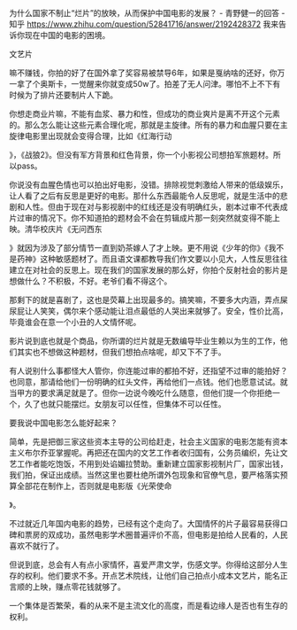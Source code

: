 为什么国家不制止“烂片”的放映，从而保护中国电影的发展？ - 青野健一的回答 - 知乎
https://www.zhihu.com/question/52841716/answer/2192428372
我来告诉你现在中国的电影的困境。

文艺片

嘛不赚钱，你拍的好了在国外拿了奖容易被禁导6年，如果是戛纳啥的还好，你万一拿了个奥斯卡，一觉醒来你就变成50w了。拍差了无人问津。哪怕不上不下有时候为了排片还要制片人下跪。

你想走商业片嘛，不能有血浆、暴力和性，但成功的商业爽片是离不开这个元素的。那么怎么能让这些元素合理化呢，那就是主旋律。所有的暴力和血腥只要在主旋律电影里出现就会变得合理，比如《红海行动

》，《战狼2》。但没有军方背景和红色背景，你一个小影视公司想拍军旅题材。所以pass。

你说没有血腥色情也可以拍出好电影，没错。排除视觉刺激给人带来的低级娱乐，让人看了之后有反思是更好的电影。那什么东西最能令人反思呢，就是生活中的悲剧和人性。但由于现在对与影视剧中的红线还是没有明确红头，剧本过审不代表成片过审的情况下。你不知道拍的题材会不会在剪辑成片那一刻突然就变得不能上映。清华校庆片《无问西东

》就因为涉及了部分情节一直到奶茶嫁人了才上映。更不用说《少年的你》《我不是药神》这种敏感题材了。而且语文课都教导我们作文要以小见大，人性反思往往建立在对社会的反思上。现在我们的国家发展的那么好，你拍个反射社会的影片是想做什么？不积极，不好。老爷们看不得这个。

那剩下的就是喜剧了，这也是荧幕上出现最多的。搞笑嘛，不要多大内涵，弄点屎尿屁让人笑笑，偶尔来个感动能让泪点最低的人哭出来就够了。安全，性价比高，毕竟谁会在意一个小丑的人文情怀呢。

影片说到底也就是个商品，你所谓的烂片就是无数编导毕业生赖以为生的工作，他们其实也不想做这种题材，但我们想拍点啥呢，却又下不了手。

有人说别什么事都怪大人管你，你连能过审的都拍不好，还指望不过审的能拍好？也同意，那请给他们一份明确的红头文件，再给他们一点钱。他们也愿意试试。就当甲方的要求满足就是了。但你一边说今晚吃什么随意，但他们提一个你拒绝一个，久了也就只能摆烂。女朋友可以任性，但集体不可以任性。

要我说中国电影怎么能好起来？

简单，先是把御三家这些资本主导的公司给赶走，社会主义国家的电影怎能有资本主义布尔乔亚掌握呢。再把还在国内的文艺工作者收归国有，公务员编织，先让文艺工作者能吃饱饭，不用到处谄媚拉赞助。重新建立国家影视制片厂，国家出钱，我们拍，保证出成绩。当然这里也要杜绝所谓外包现象和官僚气息，要严格落实预算全部花在制作上，否则就是电影版《光荣使命

》。

不过就近几年国内电影的趋势，已经有这个走向了。大国情怀的片子最容易获得口碑和票房的双成功，虽然电影学术圈普遍评价不高，但电影是拍给人民看的，人民喜欢不就行了。

但说到底，总会有人有点小家情怀，喜爱严肃文学，伤感文学。你得给这部分人生存的权利。他们要求不多。开点艺术院线，让他们自己拍点小成本文艺片，能名正言顺的上映，赚点零花钱就够了。

一个集体是否繁荣，看的从来不是主流文化的高度，而是看边缘人是否也有生存的权利。
